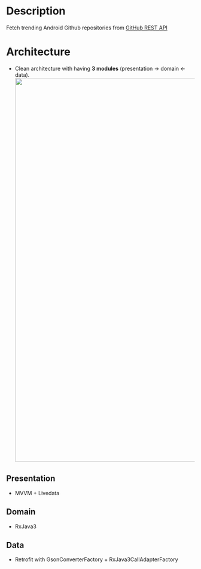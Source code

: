 # Description
Fetch trending Android Github repositories from [GitHub REST API]("https://docs.github.com/en/rest?apiVersion=2022-11-28")

# Architecture
  - Clean architecture with having **3 modules** (presentation -> domain <- data).
    <img src="https://miro.medium.com/v2/resize:fit:1400/format:webp/1*1NOM7f3QboTIHlsYBKfjaw@2x.png" width="1024"/>

   
## Presentation
 - MVVM + Livedata
## Domain
 - RxJava3
## Data
  - Retrofit with GsonConverterFactory + RxJava3CallAdapterFactory